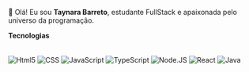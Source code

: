  👋 Olá! Eu sou **Taynara Barreto**, estudante FullStack e apaixonada pelo universo da programação.

 **Tecnologias**
<div style="display: inline_block"><br/>
   <img align="center" alt="Html5"
src="https://img.shields.io/badge/HTML5-E34F26?style=for-the-badge&logo=html5&logoColor=white" />
 
   <img align="center" alt="CSS" src="https://img.shields.io/badge/CSS-239120?&style=for-the-badge&logo=css3&logoColor=white" />
   <img align="center" alt="JavaScript" src="https://img.shields.io/badge/JavaScript-323330?style=for-the-badge&logo=javascript&logoColor=F7DF1E" />
   <img align="center" alt="TypeScript"src="https://img.shields.io/badge/TypeScript-007ACC?style=for-the-badge&logo=typescript&logoColor=white" />
   <img align="center" alt="Node.JS" src="https://img.shields.io/badge/Node.js-43853D?style=for-the-badge&logo=node.js&logoColor=white" />
   <img align="center" alt="React" src="https://img.shields.io/badge/React-20232A?style=for-the-badge&logo=react&logoColor=61DAFB" />
  <img align="center" alt="Java" src="https://img.shields.io/badge/Java-ED8B00?style=for-the-badge&logo=openjdk&logoColor=white" />
  </div> 

